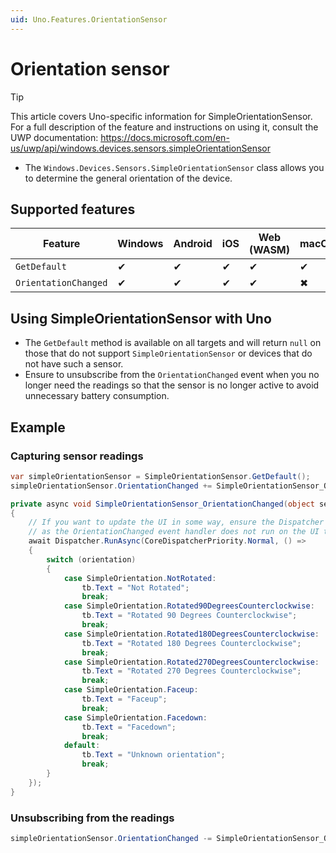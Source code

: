 ```yaml
---
uid: Uno.Features.OrientationSensor
---
```


# Orientation sensor

> [!TIP]
> This article covers Uno-specific information for SimpleOrientationSensor. For a full description of the feature and instructions on using it, consult the UWP documentation: <https://docs.microsoft.com/en-us/uwp/api/windows.devices.sensors.simpleOrientationSensor>

* The `Windows.Devices.Sensors.SimpleOrientationSensor` class allows you to determine the general orientation of the device.

## Supported features

| Feature        |  Windows  | Android |  iOS  |  Web (WASM)  | macOS | Linux (Skia)  | Win 7 (Skia) |
|---------------|-------|-------|-------|-------|-------|-------|-|
| `GetDefault`         | ✔ | ✔ | ✔ | ✔ | ✔ | ✔ | ✔ |
| `OrientationChanged` | ✔ | ✔ | ✔ | ✔ | ✖ | ✖| ✖ |

## Using SimpleOrientationSensor with Uno

* The `GetDefault` method is available on all targets and will return `null` on those that do not support `SimpleOrientationSensor` or devices that do not have such a sensor.
* Ensure to unsubscribe from the `OrientationChanged` event when you no longer need the readings so that the sensor is no longer active to avoid unnecessary battery consumption.

## Example

### Capturing sensor readings

```csharp
var simpleOrientationSensor = SimpleOrientationSensor.GetDefault();
simpleOrientationSensor.OrientationChanged += SimpleOrientationSensor_OrientationChanged;

private async void SimpleOrientationSensor_OrientationChanged(object sender, SimpleOrientationSensorOrientationChangedEventArgs args)
{
    // If you want to update the UI in some way, ensure the Dispatcher is used,
    // as the OrientationChanged event handler does not run on the UI thread.
    await Dispatcher.RunAsync(CoreDispatcherPriority.Normal, () =>
    {
        switch (orientation)
        {
            case SimpleOrientation.NotRotated:
                tb.Text = "Not Rotated";
                break;
            case SimpleOrientation.Rotated90DegreesCounterclockwise:
                tb.Text = "Rotated 90 Degrees Counterclockwise";
                break;
            case SimpleOrientation.Rotated180DegreesCounterclockwise:
                tb.Text = "Rotated 180 Degrees Counterclockwise";
                break;
            case SimpleOrientation.Rotated270DegreesCounterclockwise:
                tb.Text = "Rotated 270 Degrees Counterclockwise";
                break;
            case SimpleOrientation.Faceup:
                tb.Text = "Faceup";
                break;
            case SimpleOrientation.Facedown:
                tb.Text = "Facedown";
                break;
            default:
                tb.Text = "Unknown orientation";
                break;
        }
    });
}
```

### Unsubscribing from the readings

```csharp
simpleOrientationSensor.OrientationChanged -= SimpleOrientationSensor_OrientationChanged;
```
